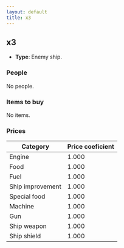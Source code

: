 ```yaml
---
layout: default
title: x3
---
```


## x3
* **Type**: Enemy ship.
### People
No people.
### Items to buy
No items.
### Prices
| Category | Price coeficient |
|----------|------------------|
| Engine | 1.000 |
| Food | 1.000 |
| Fuel | 1.000 |
| Ship improvement | 1.000 |
| Special food | 1.000 |
| Machine | 1.000 |
| Gun | 1.000 |
| Ship weapon | 1.000 |
| Ship shield | 1.000 |
